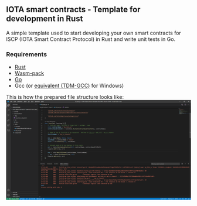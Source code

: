 ## IOTA smart contracts - Template for development in Rust

A simple template used to start developing your own smart contracts for ISCP (IOTA Smart Contract Protocol) in Rust and write unit tests in Go. 

### Requirements
- [Rust](https://www.rust-lang.org/tools/install)
- [Wasm-pack](https://rustwasm.github.io/wasm-pack/installer/)
- [Go](https://golang.org/dl/)
- Gcc (or [equivalent (TDM-GCC)](https://jmeubank.github.io/tdm-gcc/) for Windows)

This is how the prepared file structure looks like:
![View of the template on VSCode](VSCode_Rust_Template_View.png)
